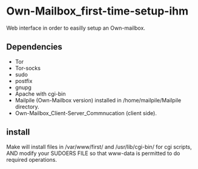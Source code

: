 # Own-Mailbox_first-time-setup-ihm
Web interface in order to easilly setup an Own-mailbox.

Dependencies
-----
* Tor
* Tor-socks
* sudo
* postfix
* gnupg
* Apache with cgi-bin
* Mailpile (Own-Mailbox version) installed in /home/mailpile/Mailpile directory.
* Own-Mailbox_Client-Server_Commnucation (client side).

install
-----
Make will install files in /var/www/first/ and /usr/lib/cgi-bin/ for cgi scripts, AND modify your SUDOERS FILE so that www-data is permitted to do required operations.